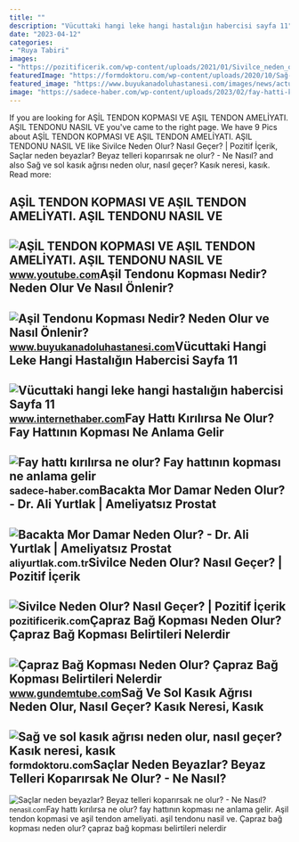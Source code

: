 ```yaml
---
title: ""
description: "Vücuttaki hangi leke hangi hastalığın habercisi sayfa 11"
date: "2023-04-12"
categories:
- "Ruya Tabiri"
images:
- "https://pozitificerik.com/wp-content/uploads/2021/01/Sivilce_neden_olur_2.jpg"
featuredImage: "https://formdoktoru.com/wp-content/uploads/2020/10/Sağ-ve-sol-kasık-ağrısı-neden-olur-nasıl-geçer-Kasık.jpg"
featured_image: "https://www.buyukanadoluhastanesi.com/images/news/actual/Asil_Tendon_Kopmasi_Nedir_-_Buyuk_Anadolu_Hastanesi.jpg"
image: "https://sadece-haber.com/wp-content/uploads/2023/02/fay-hatti-kirilirsa-ne-olur-fay-hattinin-kopmasi-ne-anlama-gelir-7rWhbmXW-1024x497.jpg"
---
```


If you are looking for AŞİL TENDON KOPMASI VE AŞIL TENDON AMELİYATI. AŞIL TENDONU NASIL VE you've came to the right page. We have 9 Pics about AŞİL TENDON KOPMASI VE AŞIL TENDON AMELİYATI. AŞIL TENDONU NASIL VE like Sivilce Neden Olur? Nasıl Geçer? | Pozitif İçerik, Saçlar neden beyazlar? Beyaz telleri koparırsak ne olur? - Ne Nasıl? and also Sağ ve sol kasık ağrısı neden olur, nasıl geçer? Kasık neresi, kasık. Read more:

AŞİL TENDON KOPMASI VE AŞIL TENDON AMELİYATI. AŞIL TENDONU NASIL VE
-------------------------------------------------------------------

 ![AŞİL TENDON KOPMASI VE AŞIL TENDON AMELİYATI. AŞIL TENDONU NASIL VE](https://i.ytimg.com/vi/2ohkJgeDQkw/maxresdefault.jpg?sqp=-oaymwEmCIAKENAF8quKqQMa8AEB-AHUBoAC4AOKAgwIABABGHIgSCg7MA8=&rs=AOn4CLDRlu0ZUxHRyt_XVgdPk3LEsPIaZQ) <small>www.youtube.com</small>Aşil Tendonu Kopması Nedir? Neden Olur Ve Nasıl Önlenir?
--------------------------------------------------------

 ![Aşil Tendonu Kopması Nedir? Neden Olur ve Nasıl Önlenir?](https://www.buyukanadoluhastanesi.com/images/news/actual/Asil_Tendon_Kopmasi_Nedir_-_Buyuk_Anadolu_Hastanesi.jpg) <small>www.buyukanadoluhastanesi.com</small>Vücuttaki Hangi Leke Hangi Hastalığın Habercisi Sayfa 11
--------------------------------------------------------

 ![Vücuttaki hangi leke hangi hastalığın habercisi Sayfa 11](http://i.internethaber.com/images/gallery/40431/14.jpg) <small>www.internethaber.com</small>Fay Hattı Kırılırsa Ne Olur? Fay Hattının Kopması Ne Anlama Gelir
-----------------------------------------------------------------

 ![Fay hattı kırılırsa ne olur? Fay hattının kopması ne anlama gelir](https://sadece-haber.com/wp-content/uploads/2023/02/fay-hatti-kirilirsa-ne-olur-fay-hattinin-kopmasi-ne-anlama-gelir-7rWhbmXW-1024x497.jpg) <small>sadece-haber.com</small>Bacakta Mor Damar Neden Olur? - Dr. Ali Yurtlak | Ameliyatsız Prostat
---------------------------------------------------------------------

 ![Bacakta Mor Damar Neden Olur? - Dr. Ali Yurtlak | Ameliyatsız Prostat](https://aliyurtlak.com.tr/wp-content/uploads/2022/08/turunkal-varisler-varis-pakeleri-1280x857.jpg) <small>aliyurtlak.com.tr</small>Sivilce Neden Olur? Nasıl Geçer? | Pozitif İçerik
-------------------------------------------------

 ![Sivilce Neden Olur? Nasıl Geçer? | Pozitif İçerik](https://pozitificerik.com/wp-content/uploads/2021/01/Sivilce_neden_olur_2.jpg) <small>pozitificerik.com</small>Çapraz Bağ Kopması Neden Olur? Çapraz Bağ Kopması Belirtileri Nelerdir
----------------------------------------------------------------------

 ![Çapraz Bağ Kopması Neden Olur? Çapraz Bağ Kopması Belirtileri Nelerdir](https://www.gundemtube.com/wp-content/uploads/2021/06/capraz-bag-kopmasi-neden-olur-capraz-bag-kopmasi-belirtileri-nelerdir-capraz-bag-kopmasi-tedavisi-var-midir-y8LRmF2x.jpg) <small>www.gundemtube.com</small>Sağ Ve Sol Kasık Ağrısı Neden Olur, Nasıl Geçer? Kasık Neresi, Kasık
--------------------------------------------------------------------

 ![Sağ ve sol kasık ağrısı neden olur, nasıl geçer? Kasık neresi, kasık](https://formdoktoru.com/wp-content/uploads/2020/10/Sağ-ve-sol-kasık-ağrısı-neden-olur-nasıl-geçer-Kasık.jpg) <small>formdoktoru.com</small>Saçlar Neden Beyazlar? Beyaz Telleri Koparırsak Ne Olur? - Ne Nasıl?
--------------------------------------------------------------------

 ![Saçlar neden beyazlar? Beyaz telleri koparırsak ne olur? - Ne Nasıl?](https://nenasil.com/wp-content/uploads/2019/12/sac-koparma.jpg) <small>nenasil.com</small>Fay hattı kırılırsa ne olur? fay hattının kopması ne anlama gelir. Aşi̇l tendon kopmasi ve aşil tendon ameli̇yati. aşil tendonu nasil ve. Çapraz bağ kopması neden olur? çapraz bağ kopması belirtileri nelerdir
